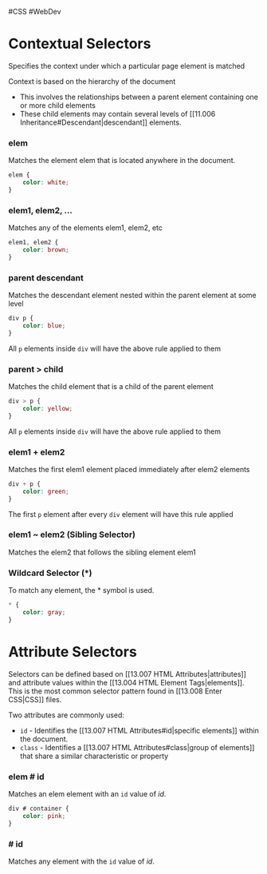 #CSS #WebDev 

# Contextual Selectors
Specifies the context under which a particular page element is matched

Context is based on the hierarchy of the document
- This involves the relationships between a parent element containing one or more child elements
- These child elements may contain several levels of [[11.006 Inheritance#Descendant|descendant]] elements.

### elem
Matches the element elem that is located anywhere in the document.
```css
elem {
	color: white;
}
```

### elem1, elem2, ...
Matches any of the elements elem1, elem2, etc
```css
elem1, elem2 {
	color: brown;
}
```

### parent descendant
Matches the descendant element nested within the parent element at some level
```css
div p {
	color: blue;
}
```
All `p` elements inside `div` will have the above rule applied to them

### parent > child
Matches the child element that is a child of the parent element
```css
div > p {
	color: yellow;
}
```
All `p` elements inside `div` will have the above rule applied to them

### elem1 + elem2 
Matches the first elem1 element placed immediately after elem2 elements
```css
div + p {
	color: green;
}
```
The first `p` element after every `div` element will have this rule applied 

### elem1 ~ elem2 (Sibling Selector)
Matches the elem2 that follows the sibling element elem1

### Wildcard Selector (\*)
To match any element, the \* symbol is used.
```css
* {
	color: gray; 
}
```

# Attribute Selectors
Selectors can be defined based on [[13.007 HTML Attributes|attributes]] and attribute values within the [[13.004 HTML Element Tags|elements]].
This is the most common selector pattern found in [[13.008 Enter CSS|CSS]] files.

Two attributes are commonly used:
- `id` - Identifies the [[13.007 HTML Attributes#id|specific elements]] within the document.
- `class` - Identifies a [[13.007 HTML Attributes#class|group of elements]] that share a similar characteristic or property

### elem # id
Matches an elem element with an `id` value of *id*.
```css
div # container {
	color: pink;
}
```

### # id
Matches any element with the `id` value of *id*.
```css

```